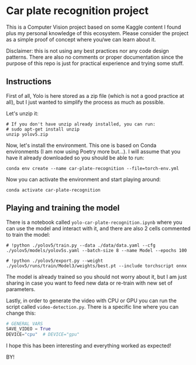 # Car plate recognition project

This is a Computer Vision project based on some Kaggle 
content I found plus my personal knowledge of this 
ecosystem. Please consider the project as a simple proof
of concept where you/we can learn about it.

Disclaimer: this is not using any best practices nor any
code design patterns. There are also no comments or proper
documentation since the purpose of this repo is just for
practical experience and trying some stuff.

## Instructions

First of all, Yolo is here stored as a zip file (which is 
not a good practice at all), but I just wanted to simplify
the process as much as possible.

Let's unzip it:

```shell
# If you don't have unzip already installed, you can run:
# sudo apt-get install unzip
unzip yolov5.zip
```

Now, let's install the environment. This one is based on
Conda environments (I am now using Poetry more but...). I
will assume that you have it already downloaded so you
should be able to run:

```shell
conda env create --name car-plate-recognition --file=torch-env.yml
```

Now you can activate the environment and start playing
around:

```shell
conda activate car-plate-recognition
```

## Playing and training the model

There is a notebook called `yolo-car-plate-recognition.ipynb`
where you can use the model and interact with it, and there
are also 2 cells commented to train the model:

```shell
# !python ./yolov5/train.py --data ./data/data.yaml --cfg ./yolov5/models/yolov5s.yaml --batch-size 8 --name Model --epochs 100

# !python ./yolov5/export.py --weight ./yolov5/runs/train/Model3/weights/best.pt --include torchscript onnx
```

The model is already trained so you should not worry about 
it, but I am just sharing in case you want to feed new data
or re-train with new set of parameters.

Lastly, in order to generate the video with CPU or GPU
you can run the script called `video-detection.py`. There
is a specific line where you can change this:

```python
# GENERAL VARS
SAVE_VIDEO = True
DEVICE="cpu"  # DEVICE="gpu"
```

I hope this has been interesting and everything worked 
as expected!

BY!